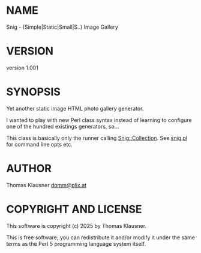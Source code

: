 # NAME

Snig - (Simple|Static|Small|S..) Image Gallery

# VERSION

version 1.001

# SYNOPSIS

Yet another static image HTML photo gallery generator.

I wanted to play with new Perl class syntax instead of learning to configure one of the hundred existings generators, so...

This class is basically only the runner calling [Snig::Collection](https://metacpan.org/pod/Snig%3A%3ACollection). See [snig.pl](https://metacpan.org/pod/snig.pl) for command line opts etc.

# AUTHOR

Thomas Klausner <domm@plix.at>

# COPYRIGHT AND LICENSE

This software is copyright (c) 2025 by Thomas Klausner.

This is free software; you can redistribute it and/or modify it under
the same terms as the Perl 5 programming language system itself.
